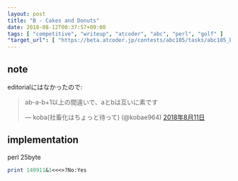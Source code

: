 ```yaml
---
layout: post
title: "B - Cakes and Donuts"
date: 2018-08-12T00:37:57+09:00
tags: [ "competitive", "writeup", "atcoder", "abc", "perl", "golf" ]
"target_url": [ "https://beta.atcoder.jp/contests/abc105/tasks/abc105_b" ]
---
```


## note

editorialにはなかったので:

<blockquote class="twitter-tweet" data-lang="ja"><p lang="ja" dir="ltr">ab-a-b+1以上の間違いで、aとbは互いに素です</p>&mdash; koba(社畜化はちょっと待って) (@kobae964) <a href="https://twitter.com/kobae964/status/1028281547655282688?ref_src=twsrc%5Etfw">2018年8月11日</a></blockquote>
<script async src="https://platform.twitter.com/widgets.js" charset="utf-8"></script>

## implementation

perl 25byte

``` perl
print 140911&1<<<>?No:Yes
```
